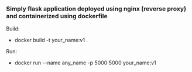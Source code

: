 ### Simply flask application deployed using nginx (reverse proxy) and containerized using dockerfile

Build:
- docker build -t your_name:v1 .

Run:
- docker run --name any_name -p 5000:5000 your_name:v1